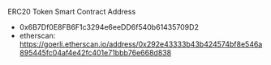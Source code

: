 ERC20 Token Smart Contract Address
- 0x6B7Df0E8FB6F1c3294e6eeDD6f540b61435709D2
- etherscan: https://goerli.etherscan.io/address/0x292e43333b43b424574bf8e546a895445fc04af4e42fc401e71bbb76e668d838